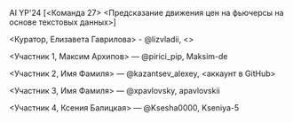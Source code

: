 AI YP'24 [<Команда 27> <Предсказание движения цен на фьючерсы на основе текстовых данных>]

<Куратор, Елизавета Гаврилова> - @lizvladii, <>

<Участник 1, Максим Архипов> — @pirici_pip, Maksim-de

<Участник 2, Имя Фамиля> — @kazantsev_alexey, <аккаунт в GitHub>

<Участник 3, Имя Фамиля> — @xpavlovsky, apavlovskii

<Участник 4, Ксения Балицкая> — @Ksesha0000, Kseniya-5
